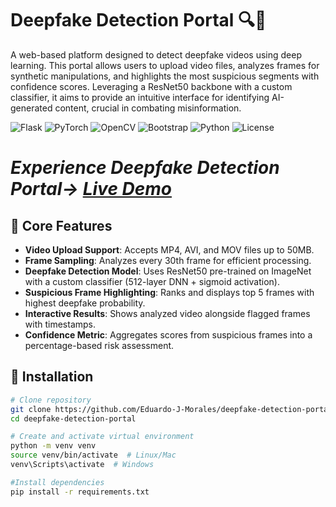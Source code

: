 # Deepfake Detection Portal 🔍🤖

A web-based platform designed to detect deepfake videos using deep learning. This portal allows users to upload video files, analyzes frames for synthetic manipulations, and highlights the most suspicious segments with confidence scores. Leveraging a ResNet50 backbone with a custom classifier, it aims to provide an intuitive interface for identifying AI-generated content, crucial in combating misinformation.

![Flask](https://img.shields.io/badge/Flask-2.3.2-%23000.svg?logo=flask)
![PyTorch](https://img.shields.io/badge/PyTorch-2.0+-%23EE4C2C.svg?logo=pytorch)
![OpenCV](https://img.shields.io/badge/OpenCV-4.7-%235C3EE8.svg?logo=opencv)
![Bootstrap](https://img.shields.io/badge/Bootstrap-5.3-%237952B3.svg?logo=bootstrap)
![Python](https://img.shields.io/badge/Python-3.8%2B-blue.svg?logo=python)
![License](https://img.shields.io/badge/License-MIT-green.svg)

# <em>Experience Deepfake Detection Portal→ [Live Demo]()</em>

## 🧬 Core Features
- **Video Upload Support**: Accepts MP4, AVI, and MOV files up to 50MB.
- **Frame Sampling**: Analyzes every 30th frame for efficient processing.
- **Deepfake Detection Model**: Uses ResNet50 pre-trained on ImageNet with a custom classifier (512-layer DNN + sigmoid activation).
- **Suspicious Frame Highlighting**: Ranks and displays top 5 frames with highest deepfake probability.
- **Interactive Results**: Shows analyzed video alongside flagged frames with timestamps.
- **Confidence Metric**: Aggregates scores from suspicious frames into a percentage-based risk assessment.

## 🚀 Installation
```bash
# Clone repository
git clone https://github.com/Eduardo-J-Morales/deepfake-detection-portal.git
cd deepfake-detection-portal

# Create and activate virtual environment
python -m venv venv
source venv/bin/activate  # Linux/Mac
venv\Scripts\activate  # Windows

#Install dependencies
pip install -r requirements.txt
```
